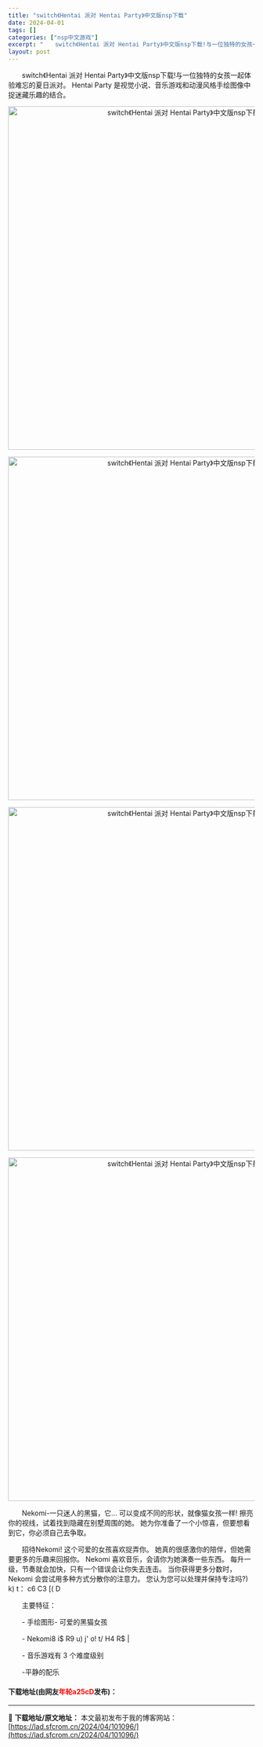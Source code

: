 ```yaml
---
title: "switch《Hentai 派对 Hentai Party》中文版nsp下载"
date: 2024-04-01
tags: []
categories: ["nsp中文游戏"]
excerpt: "　　switch《Hentai 派对 Hentai Party》中文版nsp下载!与一位独特的女孩一起体验难忘的夏日派对。 Hentai Party 是视觉小说、音乐游戏和动漫风格手绘图像中捉迷藏乐趣的结合。 　　Nekomi-一只迷人的黑猫，它... 可以变成不同的形状，就像猫女孩一样! 擦亮你的&hellip;"
layout: post
---
```


 <p>　　switch《Hentai 派对 Hentai Party》中文版nsp下载!与一位独特的女孩一起体验难忘的夏日派对。 Hentai Party 是视觉小说、音乐游戏和动漫风格手绘图像中捉迷藏乐趣的结合。</p> <div> <p align="center"><img align="" border="0" src="https://lad.sfcrom.cn/wp-content/uploads/2024/04/20240331_6609f20cd1b73.webp" width="700" alt="switch《Hentai 派对 Hentai Party》中文版nsp下载" /></p> <p align="center"><img align="" border="0" src="https://lad.sfcrom.cn/wp-content/uploads/2024/04/20240331_6609f20d6dbf4.webp" width="700" alt="switch《Hentai 派对 Hentai Party》中文版nsp下载" /></p> <p align="center"><img align="" border="0" src="https://lad.sfcrom.cn/wp-content/uploads/2024/04/20240331_6609f20e08514.webp" width="700" alt="switch《Hentai 派对 Hentai Party》中文版nsp下载" /></p> <p align="center"><img align="" border="0" src="https://lad.sfcrom.cn/wp-content/uploads/2024/04/20240331_6609f20e7dfd1.webp" width="700" alt="switch《Hentai 派对 Hentai Party》中文版nsp下载" /></p></div> <p>　　Nekomi-一只迷人的黑猫，它... 可以变成不同的形状，就像猫女孩一样! 擦亮你的视线，试着找到隐藏在别墅周围的她。 她为你准备了一个小惊喜，但要想看到它，你必须自己去争取。</p> <p>　　招待Nekomi! 这个可爱的女孩喜欢捉弄你。 她真的很感激你的陪伴，但她需要更多的乐趣来回报你。 Nekomi 喜欢音乐，会请你为她演奏一些东西。 每升一级，节奏就会加快，只有一个错误会让你失去连击。 当你获得更多分数时，Nekomi 会尝试用多种方式分散你的注意力。 您认为您可以处理并保持专注吗?) k) t： c6 C3 [( D</p> <p>　　主要特征：</p> <p>　　- 手绘图形- 可爱的黑猫女孩</p> <p>　　- Nekomi8 i$ R9 u) j&#39; o! t/ H4 R$ |</p> <p>　　- 音乐游戏有 3 个难度级别</p> <p>　　-平静的配乐</p> <p><h4>下载地址(由网友<font color="red">年轮a25cD</font>发布)：</h4></p> 

---
📖 **下载地址/原文地址：** 本文最初发布于我的博客网站：[https://lad.sfcrom.cn/2024/04/101096/](https://lad.sfcrom.cn/2024/04/101096/)
